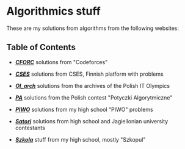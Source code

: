 # Algorithmics stuff

These are my solutions from algorithms from the following websites:

## Table of Contents

- ***[CFORC](https://codeforces.com/)***
solutions from "Codeforces"

- ***[CSES](https://cses.fi/problemset/list/)***
solutions from CSES, Finnish platform with problems

- ***[OI_arch](https://szkopul.edu.pl/p/default/problemset/oi)***
solutions from the archives of the Polish IT Olympics

- ***[PA](https://potyczki.mimuw.edu.pl/)***
solutions from the Polish contest "Potyczki Algorytmiczne"

- ***[PIWO](https://szkopul.edu.pl/c/piwo-202021/p/)***
solutions from my high school "PIWO" problems

- ***[Satori](https://satori.tcs.uj.edu.pl/)***
solutions from high school and Jagiellonian university contestants

- ***[Szkola](https://szkopul.edu.pl/)***
stuff from my high school, mostly "Szkopul"
